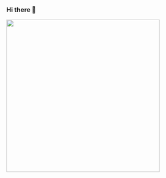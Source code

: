 ### Hi there 👋

<!--
**tanmayshishodia/tanmayshishodia** is a ✨ _special_ ✨ repository because its `README.md` (this file) appears on your GitHub profile.

Here are some ideas to get you started:

- 🔭 I’m currently working on ...
- 🌱 I’m currently learning ...
- 👯 I’m looking to collaborate on ...
- 🤔 I’m looking for help with ...
- 💬 Ask me about ...
- 📫 How to reach me: ...
- 😄 Pronouns: ...
- ⚡ Fun fact: ...

<!-- <img src="https://cdn.dribbble.com/users/1059583/screenshots/4171367/coding-freak.gif" width="400" height="300" style="border-radius=10px;"/> -->
<!-- <img src="https://media.giphy.com/media/ZZg7C3MEglarBUqcoE/giphy.gif" width="400" height="400" style="border-radius=10px;"/> -->
<img src="https://media.giphy.com/media/lP8xu5t2DLGG045H8F/giphy.gif" width="400" height="400" style="border-radius=10px;"/>
